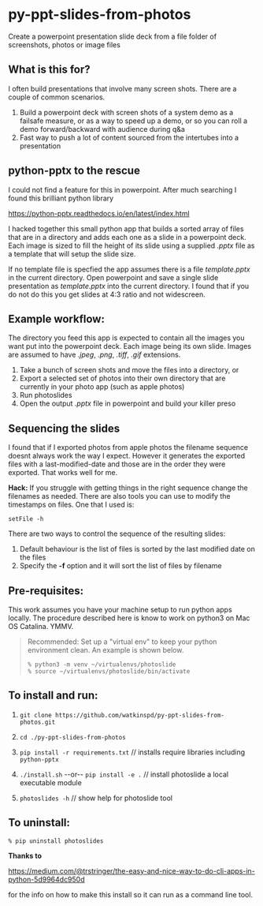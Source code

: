 # py-ppt-slides-from-photos
Create a powerpoint presentation slide deck from a file folder of screenshots, photos or image files

## What is this for?
I often build presentations that involve many screen shots. There are a couple of common scenarios.
1. Build a powerpoint deck with screen shots of a system demo as a failsafe measure, or as a way to speed up a demo, or so you can roll a demo forward/backward with audience during q&a
2. Fast way to push a lot of content sourced from the intertubes into a presentation


## python-pptx to the rescue
I could not find a feature for this in powerpoint. After much searching I found this brilliant python library

https://python-pptx.readthedocs.io/en/latest/index.html

I hacked together this small python app that builds a sorted array of files that are in a directory and adds each one as a slide in a powerpoint deck. Each image is sized to fill the height of its slide using a supplied *.pptx* file as a template that will setup the slide size.

If no template file is specfied the app assumes there is a file *template.pptx* in the current directory. Open powerpoint and save a single slide presentation as *template.pptx* into the current directory. I found that if you do not do this you get slides at 4:3 ratio and not widescreen. 


## Example workflow:
The directory you feed this app is expected to contain all the images you want put into the powerpoint deck. Each image being its own slide. Images are assumed to have *.jpeg*, *.png*, *.tiff*, *.gif* extensions.

1. Take a bunch of screen shots and move the files into a directory, or
2. Export a selected set of photos into their own directory that are currently in your photo app (such as apple photos) 
3. Run photoslides
4. Open the output *.pptx* file in powerpoint and build your killer preso


## Sequencing the slides
I found that if I exported photos from apple photos the filename sequence doesnt always work the way I expect. However it generates the exported files with a last-modified-date and those are in the order they were exported. That works well for me.

**Hack:** If you struggle with getting things in the right sequence change the filenames as needed. There are also tools you can use to modify the timestamps on files. One that I used is: 
```
setFile -h
```

There are two ways to control the sequence of the resulting slides:
1. Default behaviour is the list of files is sorted by the last modified date on the files
2. Specify the **-f** option and it will sort the list of files by filename


## Pre-requisites:
This work assumes you have your machine setup to run python apps locally.  The procedure described here is know to work on python3 on Mac OS Catalina. YMMV. 

> Recommended:  Set up a "virtual env"  to keep your python environment clean.  An example is shown below.
>
> ````
> % python3 -m venv ~/virtualenvs/photoslide
> % source ~/virtualenvs/photoslide/bin/activate
> ```` 

## To install and run:


1. `git clone https://github.com/watkinspd/py-ppt-slides-from-photos.git`

1. `cd ./py-ppt-slides-from-photos`

1. `pip install -r requirements.txt` // installs require libraries including `python-pptx`

1. `./install.sh` --or-- `pip install -e .` // install photoslide a local executable module

1. `photoslides -h` // show help for photoslide tool 


## To uninstall:

```
% pip uninstall photoslides
```


**Thanks to**

https://medium.com/@trstringer/the-easy-and-nice-way-to-do-cli-apps-in-python-5d9964dc950d

for the info on how to make this install so it can run as a command line tool.


